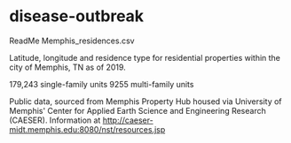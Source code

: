 # disease-outbreak
ReadMe
Memphis_residences.csv

Latitude, longitude and residence type for residential properties within the city of Memphis, TN as of 2019. 

179,243 single-family units
9255 multi-family units

Public data, sourced from Memphis Property Hub housed via University of Memphis' Center for Applied Earth Science and Engineering Research (CAESER). Information at http://caeser-midt.memphis.edu:8080/nst/resources.jsp

